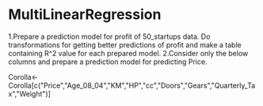 # MultiLinearRegression
1.Prepare a prediction model for profit of 50_startups data.
Do transformations for getting better predictions of profit and
make a table containing R^2 value for each prepared model.
2.Consider only the below columns and prepare a prediction model for predicting Price.

Corolla<-Corolla[c("Price","Age_08_04","KM","HP","cc","Doors","Gears","Quarterly_Tax","Weight")]
